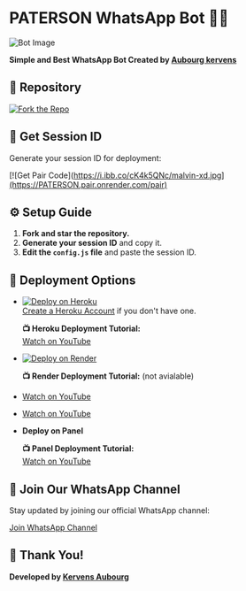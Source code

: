 
# PATERSON WhatsApp Bot 💙💠

![Bot Image](https://i.ibb.co/Mx4v92Dr/malvin-xd.jpg)

**Simple and Best WhatsApp Bot Created by [Aubourg kervens](https://github.com/PATERSON-MD)**

## 🔗 Repository

[![Fork the Repo](https://i.ibb.co/qMxK96PS/malvin-xd.jpg)](https://github.com/PATERSON-MD/PATERSON/fork)

## 🔑 Get Session ID

Generate your session ID for deployment:

[![Get Pair Code](https://i.ibb.co/cK4k5QNc/malvin-xd.jpg](https://PATERSON.pair.onrender.com/pair)

## ⚙️ Setup Guide

1. **Fork and star the repository.**
2. **Generate your session ID** and copy it.
3. **Edit the `config.js` file** and paste the session ID.

## 🚀 Deployment Options

- [![Deploy on Heroku](https://www.herokucdn.com/deploy/button.svg)](https://dashboard.heroku.com/new?template=https://github.com/PATERSOND/PATERSON)  
  [Create a Heroku Account](https://signup.heroku.com/) if you don't have one.
  
  **📺 Heroku Deployment Tutorial:**  
  [Watch on YouTube](https://www.youtube.com/@malvintech2)

- [![Deploy on Render](https://render.com/images/deploy-to-render-button.svg)](https://render.com/deploy?repo=https://github.com/Frontier-Lord200/DELTA-MD-V1.git)
  
  **📺 Render Deployment Tutorial:**  (not avialable)
  
-  [Watch on YouTube](https://www.youtube.com/@malvintech)



  
-  [Watch on YouTube](https://www.youtube.com/@malvintech2)

- **Deploy on Panel**
  
  **📺 Panel Deployment Tutorial:**  
  [Watch on YouTube](https://www.youtube.com/@malvintech)

## 📢 Join Our WhatsApp Channel

Stay updated by joining our official WhatsApp channel:

[Join WhatsApp Channel](https://whatsapp.com/channel/0029Vb6KikfLdQefJursHm20)

## 🙏 Thank You!

**Developed by [Kervens Aubourg](https://github.com/PATERSON)**
